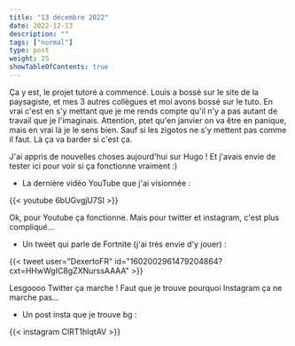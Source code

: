 ```yaml
---
title: "13 décembre 2022"
date: 2022-12-13
description: ""
tags: ["normal"]
type: post
weight: 25
showTableOfContents: true
---
```


Ça y est, le projet tutoré a commencé. Louis a bossé sur le site de la paysagiste, et mes 3 autres collègues et moi avons bossé sur le tuto. En vrai c'est en s'y mettant que je me rends compte qu'il n'y a pas autant de travail que je l'imaginais. Attention, ptet qu'en janvier on va être en panique, mais en vrai là je le sens bien. Sauf si les zigotos ne s'y mettent pas comme il faut. Là ça va barder si c'est ça.

J'ai appris de nouvelles choses aujourd'hui sur Hugo ! Et j'avais envie de tester ici pour voir si ça fonctionne vraiment :)

- La dernière vidéo YouTube que j'ai visionnée :

{{< youtube 6bUGvgjU7SI >}}

Ok, pour Youtube ça fonctionne. Mais pour twitter et instagram, c'est plus compliqué...

- Un tweet qui parle de Fortnite (j'ai très envie d'y jouer) :

{{< tweet user="DexertoFR" id="1602002961479204864?cxt=HHwWgIC8gZXNurssAAAA" >}}

Lesgoooo Twitter ça marche ! Faut que je trouve pourquoi Instagram ça ne marche pas...

- Un post insta que je trouve bg :

{{< instagram ClRT1hIqtAV >}}

